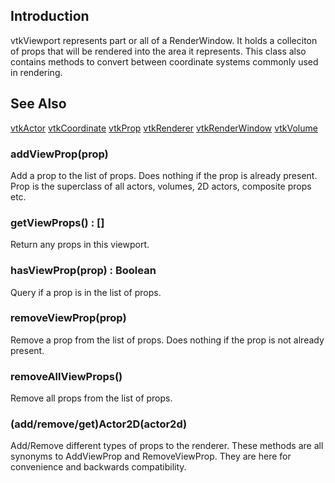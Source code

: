 ## Introduction

vtkViewport represents part or all of a RenderWindow. It holds a
colleciton of props that will be rendered into the area it represents.
This class also contains methods to convert between coordinate systems
commonly used in rendering.

## See Also

[vtkActor](./Rendering_Core_Actor.html)
[vtkCoordinate](./Rendering_Core_Coordinate.html)
[vtkProp](./Rendering_Core_Prop.html)
[vtkRenderer](./Rendering_Core_Renderer.html)
[vtkRenderWindow](./Rendering_Core_RenderWindow.html)
[vtkVolume](./Rendering_Core_Volume.html)

### addViewProp(prop)

Add a prop to the list of props. Does nothing if the prop is
already present. Prop is the superclass of all actors, volumes,
2D actors, composite props etc.

### getViewProps() : []

Return any props in this viewport.

### hasViewProp(prop) : Boolean

Query if a prop is in the list of props.

### removeViewProp(prop)

Remove a prop from the list of props. Does nothing if the prop
is not already present.

### removeAllViewProps()

Remove all props from the list of props.

### (add/remove/get)Actor2D(actor2d)

Add/Remove different types of props to the renderer.
These methods are all synonyms to AddViewProp and RemoveViewProp.
They are here for convenience and backwards compatibility.
